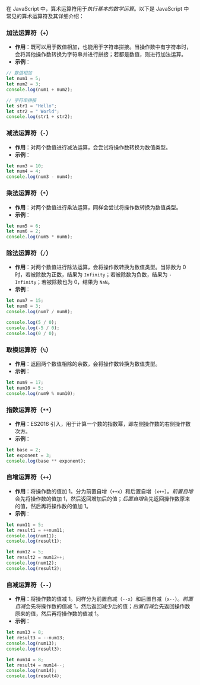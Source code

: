 在 JavaScript 中，算术运算符用于*执行基本的数学运算*。以下是 JavaScript 中常见的算术运算符及其详细介绍：

### 加法运算符（`+`）

- **作用**：既可以用于数值相加，也能用于字符串拼接。当操作数中有字符串时，会将其他操作数转换为字符串并进行拼接；若都是数值，则进行加法运算。
- **示例**：

```javascript
// 数值相加
let num1 = 5;
let num2 = 3;
console.log(num1 + num2);

// 字符串拼接
let str1 = "Hello";
let str2 = " World";
console.log(str1 + str2);
```

### 减法运算符（`-`）

- **作用**：对两个数值进行减法运算，会尝试将操作数转换为数值类型。
- **示例**：

```javascript
let num3 = 10;
let num4 = 4;
console.log(num3 - num4);
```

### 乘法运算符（`*`）

- **作用**：对两个数值进行乘法运算，同样会尝试将操作数转换为数值类型。
- **示例**：

```javascript
let num5 = 6;
let num6 = 2;
console.log(num5 * num6);
```

### 除法运算符（`/`）

- **作用**：对两个数值进行除法运算，会将操作数转换为数值类型。当除数为 0 时，若被除数为正数，结果为 `Infinity`；若被除数为负数，结果为 `-Infinity`；若被除数也为 0，结果为 `NaN`。
- **示例**：

```javascript
let num7 = 15;
let num8 = 3;
console.log(num7 / num8);

console.log(5 / 0);
console.log(-5 / 0);
console.log(0 / 0);
```

### 取模运算符（`%`）

- **作用**：返回两个数值相除的余数，会将操作数转换为数值类型。
- **示例**：

```javascript
let num9 = 17;
let num10 = 5;
console.log(num9 % num10);
```

### 指数运算符（`**`）

- **作用**：ES2016 引入，用于计算一个数的指数幂，即左侧操作数的右侧操作数次方。
- **示例**：

```javascript
let base = 2;
let exponent = 3;
console.log(base ** exponent);
```

### 自增运算符（`++`）

- **作用**：将操作数的值加 1。分为前置自增（`++x`）和后置自增（`x++`）。*前置自增*会先将操作数的值加 1，然后返回增加后的值；*后置自增*会先返回操作数原来的值，然后再将操作数的值加 1。
- **示例**：

```javascript
let num11 = 5;
let result1 = ++num11;
console.log(num11);
console.log(result1);

let num12 = 5;
let result2 = num12++;
console.log(num12);
console.log(result2);
```

### 自减运算符（`--`）

- **作用**：将操作数的值减 1。同样分为前置自减（`--x`）和后置自减（`x--`）。*前置自减*会先将操作数的值减 1，然后返回减少后的值；*后置自减*会先返回操作数原来的值，然后再将操作数的值减 1。
- **示例**：

```javascript
let num13 = 8;
let result3 = --num13;
console.log(num13);
console.log(result3);

let num14 = 8;
let result4 = num14--;
console.log(num14);
console.log(result4);
```

